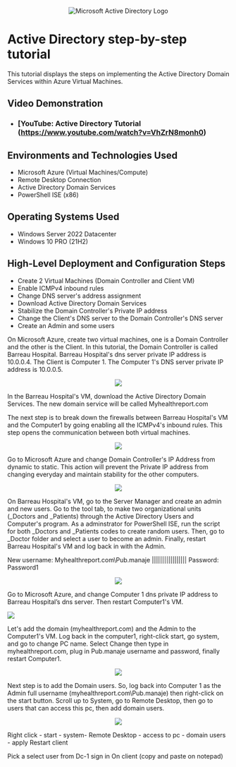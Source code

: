 <p align="center">
<img src="https://i.imgur.com/pU5A58S.png" alt="Microsoft Active Directory Logo"/>
</p>

<h1>Active Directory step-by-step tutorial</h1>
This tutorial displays the steps on implementing the Active Directory Domain Services within Azure Virtual Machines.<br />


<h2>Video Demonstration</h2>

- ### [YouTube: Active Directory Tutorial (https://www.youtube.com/watch?v=VhZrN8monh0)

<h2>Environments and Technologies Used</h2>

- Microsoft Azure (Virtual Machines/Compute)
- Remote Desktop Connection
- Active Directory Domain Services
- PowerShell ISE (x86)

<h2>Operating Systems Used </h2>

- Windows Server 2022 Datacenter 
- Windows 10 PRO (21H2)

<h2>High-Level Deployment and Configuration Steps</h2>

- Create 2 Virtual Machines (Domain Controller and Client VM)
- Enable ICMPv4 inbound rules
- Change DNS server's address assignment
- Download Active Directory Domain Services
- Stabilize the Domain Controller's Private IP address
- Change the Client's DNS server to the Domain Controller's DNS server
- Create an Admin and some users

On Microsoft Azure, create two virtual machines, one is a Domain Controller and the other is the Client.
In this tutorial, the Domain Controller is called Barreau Hospital. Barreau Hospital's  dns server private IP address is 10.0.0.4.
The Client is Computer 1. The Computer 1's DNS server private IP address is 10.0.0.5.

<p align=center><img src="https://user-images.githubusercontent.com/121436228/220669251-4a2e9638-a2be-4714-a45d-294a55199111.png"></p>


<p>In the Barreau Hospital's VM, download the Active Directory Domain Services. The new domain service will be called Myhealthreport.com </p>

<p> The next step is to break down the firewalls between Barreau Hospital's VM and the Computer1 by going enabling all the ICMPv4's inbound rules. This step opens the communication between both virtual machines.</p>
<p align=center><img src="https://user-images.githubusercontent.com/121436228/220667270-655eced0-e537-4dc7-a3b4-3dd0e86dc76a.png"></p>

<p> Go to Microsoft Azure and change Domain Controller's IP Address from dynamic to static. This action will prevent the Private IP address from changing everyday and maintain stability for the other computers.</p>
<p align=center><img src="https://user-images.githubusercontent.com/121436228/220678460-9048710f-c167-45d2-aa17-2e803cb62915.png"></p>  

<p> On Barreau Hospital's VM, go to the Server Manager and create an admin and new users. Go to the tool tab, to make two organizational units (_Doctors and _Patients) through the Active Directory Users and Computer's program. As a adminstrator for PowerShell ISE, run the script for both _Doctors and _Patients codes to create random users. Then, go to _Doctor folder and select a user to become an admin. Finally, restart Barreau Hospital's VM and log back in with the Admin.</p>
<p> New username: Myhealthreport.com\Pub.manaje ||||||||||||||||| Password: Password1 </p>
<p align=center><img src="https://user-images.githubusercontent.com/121436228/220687385-63a3e502-ae04-4be2-ba66-7a8d7c7a202d.png"></p>


<p> Go to Microsoft Azure, and change Computer 1 dns private IP address to Barreau Hospital’s dns server. Then restart Computer1's VM.</p>
<p><img src="https://user-images.githubusercontent.com/121436228/220696740-b6b764b1-e872-4da8-9221-092fb91ce3d8.png"></p>

<p> Let's add the domain (myhealthreport.com) and the Admin to the Computer1's VM.  Log back in the computer1, right-click start, go system, and go to change PC name. Select Change then type in myhealthreport.com, plug in Pub.manaje username and password, finally restart Computer1.</p>
<p align=center><img src="https://user-images.githubusercontent.com/121436228/220700824-46b37bf6-840d-4cd3-acad-65e6dfb2e483.png"></p>


<p> Next step is to add the Domain users. So, log back into Computer 1 as the Admin full username (myhealthreport.com\Pub.manaje) then right-click on the start button. Scroll up to System, go to Remote Desktop, then go to users that can access this pc, then add domain users.</p>
<p align=center> <img src="https://user-images.githubusercontent.com/121436228/220702838-6efdddc3-36e3-4a1e-9ba2-82bb488db35e.png"></p>

Right click - start - system- Remote Desktop - access to pc - domain users - apply 
Restart client 

Pick a select user from Dc-1 sign in
On client (copy and paste on notepad)

